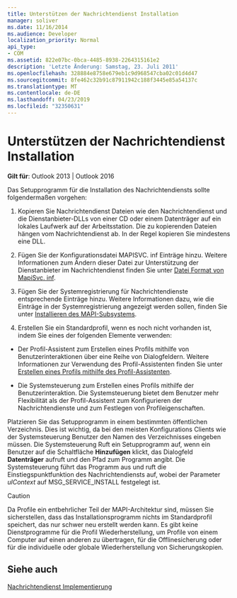 ```yaml
---
title: Unterstützen der Nachrichtendienst Installation
manager: soliver
ms.date: 11/16/2014
ms.audience: Developer
localization_priority: Normal
api_type:
- COM
ms.assetid: 822e07bc-0bca-4485-8938-2264315161e2
description: 'Letzte Änderung: Samstag, 23. Juli 2011'
ms.openlocfilehash: 328884e8758e679eb1c9d968547cba02c01d4d47
ms.sourcegitcommit: 8fe462c32b91c87911942c188f3445e85a54137c
ms.translationtype: MT
ms.contentlocale: de-DE
ms.lasthandoff: 04/23/2019
ms.locfileid: "32350631"
---
```

# <a name="supporting-message-service-installation"></a>Unterstützen der Nachrichtendienst Installation

  
  
**Gilt für**: Outlook 2013 | Outlook 2016 
  
Das Setupprogramm für die Installation des Nachrichtendiensts sollte folgendermaßen vorgehen:
  
1. Kopieren Sie Nachrichtendienst Dateien wie den Nachrichtendienst und die Dienstanbieter-DLLs von einer CD oder einem Datenträger auf ein lokales Laufwerk auf der Arbeitsstation. Die zu kopierenden Dateien hängen vom Nachrichtendienst ab. In der Regel kopieren Sie mindestens eine DLL.
    
2. Fügen Sie der Konfigurationsdatei MAPISVC. inf Einträge hinzu. Weitere Informationen zum Ändern dieser Datei zur Unterstützung der Dienstanbieter im Nachrichtendienst finden Sie unter [Datei Format von MapiSvc. inf](file-format-of-mapisvc-inf.md).
    
3. Fügen Sie der Systemregistrierung für Nachrichtendienste entsprechende Einträge hinzu. Weitere Informationen dazu, wie die Einträge in der Systemregistrierung angezeigt werden sollen, finden Sie unter [Installieren des MAPI-Subsystems](installing-the-mapi-subsystem.md).
    
4. Erstellen Sie ein Standardprofil, wenn es noch nicht vorhanden ist, indem Sie eines der folgenden Elemente verwenden:
    
  - Der Profil-Assistent zum Erstellen eines Profils mithilfe von Benutzerinteraktionen über eine Reihe von Dialogfeldern. Weitere Informationen zur Verwendung des Profil-Assistenten finden Sie unter [Erstellen eines Profils mithilfe des Profil-Assistenten](creating-a-profile-by-using-the-profile-wizard.md).
    
  - Die Systemsteuerung zum Erstellen eines Profils mithilfe der Benutzerinteraktion. Die Systemsteuerung bietet dem Benutzer mehr Flexibilität als der Profil-Assistent zum Konfigurieren der Nachrichtendienste und zum Festlegen von Profileigenschaften. 
    
Platzieren Sie das Setupprogramm in einem bestimmten öffentlichen Verzeichnis. Dies ist wichtig, da bei den meisten Konfigurations Clients wie der Systemsteuerung Benutzer den Namen des Verzeichnisses eingeben müssen. Die Systemsteuerung Ruft ein Setupprogramm auf, wenn ein Benutzer auf die Schaltfläche **Hinzufügen** klickt, das Dialogfeld **Datenträger** aufruft und den Pfad zum Programm angibt. Die Systemsteuerung führt das Programm aus und ruft die Einstiegspunktfunktion des Nachrichtendiensts auf, wobei der Parameter _ulContext_ auf MSG_SERVICE_INSTALL festgelegt ist. 
  
> [!CAUTION]
> Da Profile ein entbehrlicher Teil der MAPI-Architektur sind, müssen Sie sicherstellen, dass das Installationsprogramm nichts im Standardprofil speichert, das nur schwer neu erstellt werden kann. Es gibt keine Dienstprogramme für die Profil Wiederherstellung, um Profile von einem Computer auf einen anderen zu übertragen, für die Offlinesicherung oder für die individuelle oder globale Wiederherstellung von Sicherungskopien. 
  
## <a name="see-also"></a>Siehe auch



[Nachrichtendienst Implementierung](message-service-implementation.md)

